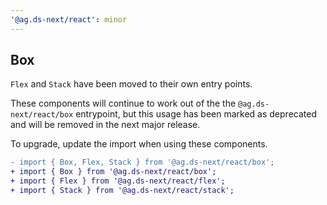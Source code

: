 ```yaml
---
'@ag.ds-next/react': minor
---
```


## Box

`Flex` and `Stack` have been moved to their own entry points. 

These components will continue to work out of the the `@ag.ds-next/react/box` entrypoint, but this usage has been marked as deprecated and will be removed in the next major release.

To upgrade, update the import when using these components.

```diff
- import { Box, Flex, Stack } from '@ag.ds-next/react/box';
+ import { Box } from '@ag.ds-next/react/box';
+ import { Flex } from '@ag.ds-next/react/flex';
+ import { Stack } from '@ag.ds-next/react/stack';
```
